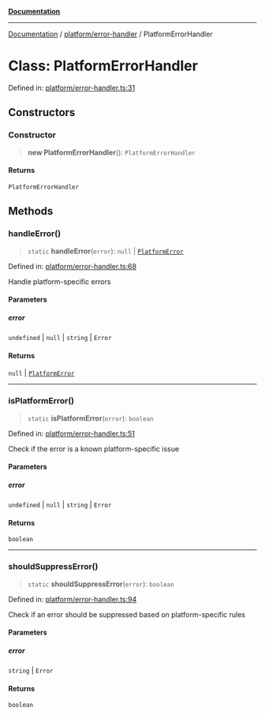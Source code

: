 [**Documentation**](../../../README.md)

***

[Documentation](../../../README.md) / [platform/error-handler](../README.md) / PlatformErrorHandler

# Class: PlatformErrorHandler

Defined in: [platform/error-handler.ts:31](https://github.com/Jason-Vaughan/CLiTS/blob/08dc9183978ffe290c0eea07fbaf407630d61e44/src/platform/error-handler.ts#L31)

## Constructors

### Constructor

> **new PlatformErrorHandler**(): `PlatformErrorHandler`

#### Returns

`PlatformErrorHandler`

## Methods

### handleError()

> `static` **handleError**(`error`): `null` \| [`PlatformError`](../interfaces/PlatformError.md)

Defined in: [platform/error-handler.ts:68](https://github.com/Jason-Vaughan/CLiTS/blob/08dc9183978ffe290c0eea07fbaf407630d61e44/src/platform/error-handler.ts#L68)

Handle platform-specific errors

#### Parameters

##### error

`undefined` | `null` | `string` | `Error`

#### Returns

`null` \| [`PlatformError`](../interfaces/PlatformError.md)

***

### isPlatformError()

> `static` **isPlatformError**(`error`): `boolean`

Defined in: [platform/error-handler.ts:51](https://github.com/Jason-Vaughan/CLiTS/blob/08dc9183978ffe290c0eea07fbaf407630d61e44/src/platform/error-handler.ts#L51)

Check if the error is a known platform-specific issue

#### Parameters

##### error

`undefined` | `null` | `string` | `Error`

#### Returns

`boolean`

***

### shouldSuppressError()

> `static` **shouldSuppressError**(`error`): `boolean`

Defined in: [platform/error-handler.ts:94](https://github.com/Jason-Vaughan/CLiTS/blob/08dc9183978ffe290c0eea07fbaf407630d61e44/src/platform/error-handler.ts#L94)

Check if an error should be suppressed based on platform-specific rules

#### Parameters

##### error

`string` | `Error`

#### Returns

`boolean`
